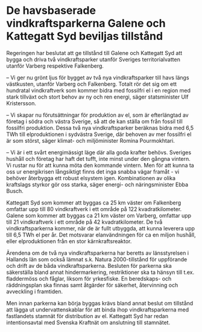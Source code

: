 # De havsbaserade vindkraftsparkerna Galene och Kattegatt Syd beviljas tillstånd

Regeringen har beslutat att ge tillstånd till Galene och Kattegatt Syd att bygga och driva två vindkraftsparker utanför Sveriges territorialvatten utanför Varberg respektive Falkenberg.

– Vi ger nu grönt ljus för bygget av två nya vindkraftsparker till havs längs västkusten, utanför Varberg och Falkenberg. Totalt rör det sig om ett hundratal vindkraftverk som kommer bidra med fossilfri el i en region med stark tillväxt och stort behov av ny och ren energi, säger statsminister Ulf Kristersson.

– Vi skapar nu förutsättningar för produktion av el, som är efterlängtad av företag i södra och västra Sverige, så att de kan ställa om från fossil till fossilfri produktion. Dessa två nya vindkraftsparker beräknas bidra med 6,5 TWh till elproduktionen i sydvästra Sverige, där behoven av mer fossilfri el är som störst, säger klimat- och miljöminister Romina Pourmokhtari.

– Vi är i ett svårt energimässigt läge där alla goda krafter behövs. Sveriges hushåll och företag har haft det tufft, inte minst under den gångna vintern. Vi rustar nu för att kunna möta den kommande vintern. Men för att kunna ta oss ur energikrisen långsiktigt finns det inga snabba vägar framåt - vi behöver återbygga ett robust elsystem igen. Kombinationen av olika kraftslags styrkor gör oss starka, säger energi- och näringsminister Ebba Busch.

Kattegatt Syd som kommer att byggas ca 25 km väster om Falkenberg omfattar upp till 80 vindkraftverk i ett område på 122 kvadratkilometer. Galene som kommer att byggas ca 21 km väster om Varberg, omfattar upp till 21 vindkraftverk i ett område på 42 kvadratkilometer. De två vindkraftsparkerna kommer, när de är fullt utbyggda, att kunna leverera upp till 6,5 TWh el per år. Det motsvarar elanvändningen för ca en miljon hushåll, eller elproduktionen från en stor kärnkraftsreaktor.

Ärendena om de två nya vindkraftsparkerna har beretts av länsstyrelsen i Hallands län som också lämnat s.k. Natura 2000-tillstånd för uppförande och drift av de båda vindkraftsparkerna. Besluten för parkerna ska säkerställa bland annat hindermarkering, restriktioner ska ta hänsyn till t.ex. fladdermöss och fåglar, liksom för yrkesfiske. En beredskaps- och räddningsplan ska finnas samt åtgärder för säkerhet, återvinning och avveckling i framtiden.

Men innan parkerna kan börja byggas krävs bland annat beslut om tillstånd att lägga ut undervattenskablar för att binda ihop vindkraftsparkerna med fastlandets stamnät för distribution av el. Kattegatt Syd har redan intentionsavtal med Svenska Kraftnät om anslutning till stamnätet.
